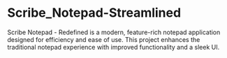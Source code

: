 # Scribe_Notepad-Streamlined
Scribe Notepad - Redefined is a modern, feature-rich notepad application designed for efficiency and ease of use. This project enhances the traditional notepad experience with improved functionality and a sleek UI.
